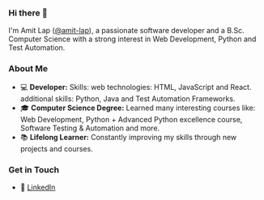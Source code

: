 ### Hi there 👋

I'm Amit Lap ([@amit-lap](https://github.com/amit-lap)), a passionate software developer and a B.Sc. Computer Science with a strong interest in Web Development, Python and Test Automation.

### About Me

- 💻 **Developer:** Skills: web technologies: HTML, JavaScript and React. additional skills: Python, Java and Test Automation Frameworks.
- 🎓 **Computer Science Degree:** Learned many interesting courses like: Web Development, Python + Advanced Python excellence course, Software Testing & Automation and more.
- 📚 **Lifelong Learner:** Constantly improving my skills through new projects and courses.

### Get in Touch

- 💼 [LinkedIn](https://www.linkedin.com/in/amit-lap/)
